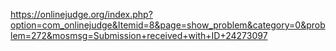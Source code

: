 https://onlinejudge.org/index.php?option=com_onlinejudge&Itemid=8&page=show_problem&category=0&problem=272&mosmsg=Submission+received+with+ID+24273097